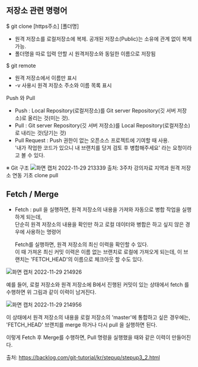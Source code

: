 ## 저장소 관련 명령어  
$ git clone [https주소] [폴더명]
- 원격 저장소를 로컬저장소에 복제. 공개된 저장소(Public)는 소유에 관계 없이 복제 가능.
- 폴더명을 따로 입력 안할 시 원격저장소와 동일한 이름으로 저장됨

$ git remote
- 원격 저장소에서 이름만 표시
-  -v 사용시 원격 저장소 주소와 이름 목록 표시

Push 와 Pull 
- Push : Local Repository(로컬저장소)를 Git server Repository(깃 서버 저장소)로 올리는 것(미는 것).
- Pull : Git server Repository(깃 서버 저장소)를 Local Repository(로컬저장소)로 내리는 것(당기는 것)
- Pull Request : Push 권한이 없는 오픈소스 프로젝트에 기여할 때 사용.   
'내가 작업한 코드가 있으니 내 브랜치를 당겨 검토 후 병합해주세요' 라는 요청이라고 볼 수 있다.

※  Git 구조
![화면 캡처 2022-11-29 213339](https://user-images.githubusercontent.com/112995589/204530456-4ac7e4a2-ad94-43b3-b60a-18d8c1ac2933.png)
출처: 3주차 강의자료 지역과 원격 저장소 연동 기초 clone pull

## Fetch / Merge
- Fetch : pull 을 실행하면, 원격 저장소의 내용을 가져와 자동으로 병합 작업을 실행하게 되는데,  
  단순히 원격 저장소의 내용을 확인만 하고 로컬 데이터와 병합은 하고 싶지 않은 경우에 사용하는 명령어
  
  Fetch를 실행하면, 원격 저장소의 최신 이력을 확인할 수 있다.  
  이 때 가져온 최신 커밋 이력은 이름 없는 브랜치로 로컬에 가져오게 되는데, 이 브랜치는 'FETCH_HEAD'의 이름으로 체크아웃 할 수도 있다.

![화면 캡처 2022-11-29 214926](https://user-images.githubusercontent.com/112995589/204535121-04fa5f1e-0f49-4bd1-b7dd-d5fff0cc9ff8.png)

예를 들어, 로컬 저장소와 원격 저장소에 B에서 진행된 커밋이 있는 상태에서 fetch 를 수행하면 위 그림과 같이 이력이 남겨진다.

![화면 캡처 2022-11-29 214956](https://user-images.githubusercontent.com/112995589/204535185-dc810b08-a390-4e52-9d68-9cb80d4e7477.png)

이 상태에서 원격 저장소의 내용을 로컬 저장소의 'master'에 통합하고 싶은 경우에는, 'FETCH_HEAD' 브랜치를 merge 하거나 다시 pull 을 실행하면 된다.

이렇게 Fetch 후 Merge를 수행하면, Pull 명령을 실행했을 때와 같은 이력이 만들어진다.

출처: https://backlog.com/git-tutorial/kr/stepup/stepup3_2.html
